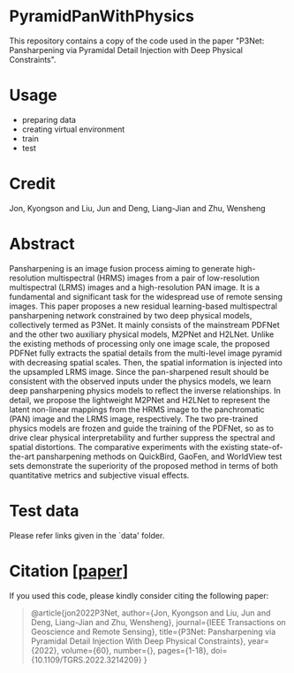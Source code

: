 # PyramidPanWithPhysics

This repository contains a copy of the code used in the paper "P3Net: Pansharpening via Pyramidal Detail Injection with Deep Physical Constraints".

# Usage
- preparing data
- creating virtual environment
- train
- test
# Credit
Jon, Kyongson and Liu, Jun and Deng, Liang-Jian and Zhu, Wensheng

# Abstract
Pansharpening is an image fusion process aiming to generate high-resolution multispectral (HRMS) images from a pair of low-resolution multispectral (LRMS) images and a high-resolution PAN image. It is a fundamental and significant task for the widespread use of remote sensing images. This paper proposes a new residual learning-based multispectral pansharpening network constrained by two deep physical models, collectively termed as P3Net. It mainly consists of the mainstream PDFNet and the other two auxiliary physical models, M2PNet and H2LNet. Unlike the existing methods of processing only one image scale, the proposed PDFNet fully extracts the spatial details from the multi-level image pyramid with decreasing spatial scales. Then, the spatial information is injected into the upsampled LRMS image. Since the pan-sharpened result should be consistent with the observed inputs under the physics models, we learn deep pansharpening physics models to reflect the inverse relationships. In detail, we propose the lightweight M2PNet and H2LNet to represent the latent non-linear mappings from the HRMS image to the panchromatic (PAN) image and the LRMS image, respectively. The two pre-trained physics models are frozen and guide the training of the PDFNet, so as to drive clear physical interpretability and further suppress the spectral and spatial distortions. The comparative experiments with the existing state-of-the-art pansharpening methods on QuickBird, GaoFen, and WorldView test sets demonstrate the superiority of the proposed method in terms of both quantitative metrics and subjective visual effects. 
# Test data
Please refer links given in the `data' folder.
# Citation [[paper]](https://ieeexplore.ieee.org/document/9918041)
If you used this code, please kindly consider citing the following paper:

>@article{jon2022P3Net, author={Jon, Kyongson and Liu, Jun and Deng, Liang-Jian and Zhu, Wensheng},
  journal={IEEE Transactions on Geoscience and Remote Sensing}, 
  title={P3Net: Pansharpening via Pyramidal Detail Injection With Deep Physical Constraints}, 
  year={2022},
  volume={60},
  number={},
  pages={1-18},
  doi={10.1109/TGRS.2022.3214209}
  }
